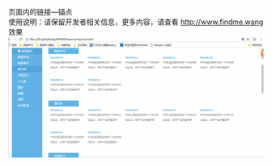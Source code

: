 ﻿页面内的链接—锚点</br>
使用说明：请保留开发者相关信息，更多内容，请查看 <a href="http://www.findme.wang" target="_blank">http://www.findme.wang</a></br>
效果
<img src="images/1.gif" />
 
 